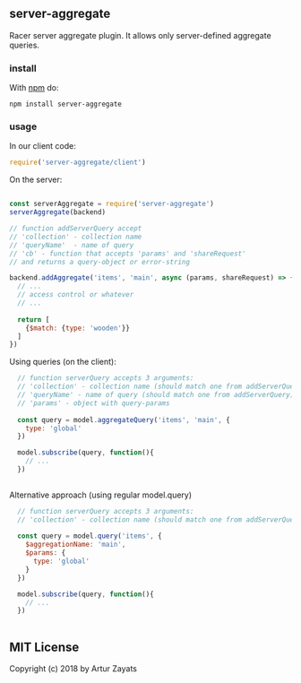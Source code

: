 ## server-aggregate

Racer server aggregate plugin. It allows only server-defined aggregate queries.

### install

With [npm](https://npmjs.org) do:

```
npm install server-aggregate
```

### usage

In our client code:

```js
require('server-aggregate/client')
```

On the server:
```js

const serverAggregate = require('server-aggregate')
serverAggregate(backend)  

// function addServerQuery accept
// 'collection' - collection name
// 'queryName'  - name of query
// 'cb' - function that accepts 'params' and 'shareRequest'
// and returns a query-object or error-string

backend.addAggregate('items', 'main', async (params, shareRequest) => {
  // ...
  // access control or whatever
  // ...
  
  return [
    {$match: {type: 'wooden'}}
  ]
})


```

Using queries (on the client):

```js
  // function serverQuery accepts 3 arguments:
  // 'collection' - collection name (should match one from addServerQuery)
  // 'queryName' - name of query (should match one from addServerQuery)
  // 'params' - object with query-params
  
  const query = model.aggregateQuery('items', 'main', {
    type: 'global'
  })

  model.subscribe(query, function(){
    // ...
  })
  
```

Alternative approach (using regular model.query)

```js
  // function serverQuery accepts 3 arguments:
  // 'collection' - collection name (should match one from addServerQuery)
  
  const query = model.query('items', {
    $aggregationName: 'main',
    $params: {
      type: 'global'
    }
  })

  model.subscribe(query, function(){
    // ...
  })
  
```

## MIT License
Copyright (c) 2018 by Artur Zayats

